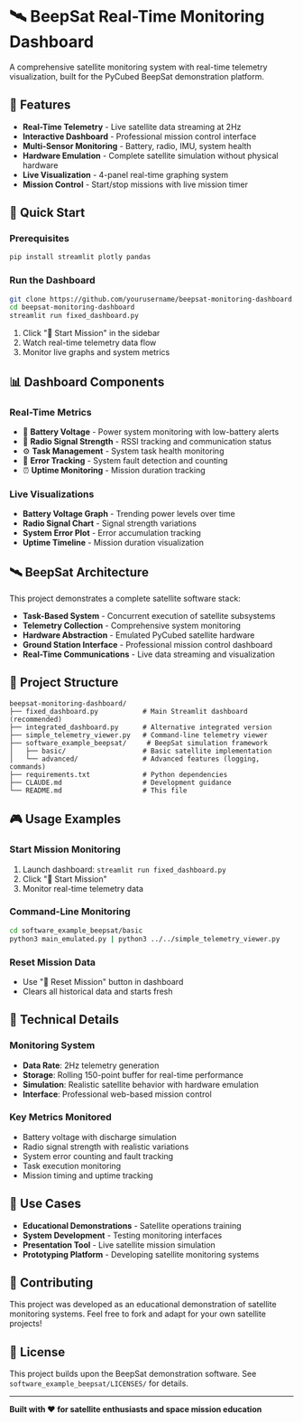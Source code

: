 # 🛰️ BeepSat Real-Time Monitoring Dashboard

A comprehensive satellite monitoring system with real-time telemetry visualization, built for the PyCubed BeepSat demonstration platform.

## 🌟 Features

- **Real-Time Telemetry** - Live satellite data streaming at 2Hz
- **Interactive Dashboard** - Professional mission control interface
- **Multi-Sensor Monitoring** - Battery, radio, IMU, system health
- **Hardware Emulation** - Complete satellite simulation without physical hardware
- **Live Visualization** - 4-panel real-time graphing system
- **Mission Control** - Start/stop missions with live mission timer

## 🚀 Quick Start

### Prerequisites
```bash
pip install streamlit plotly pandas
```

### Run the Dashboard
```bash
git clone https://github.com/yourusername/beepsat-monitoring-dashboard.git
cd beepsat-monitoring-dashboard
streamlit run fixed_dashboard.py
```

1. Click "🚀 Start Mission" in the sidebar
2. Watch real-time telemetry data flow
3. Monitor live graphs and system metrics

## 📊 Dashboard Components

### Real-Time Metrics
- 🔋 **Battery Voltage** - Power system monitoring with low-battery alerts
- 📡 **Radio Signal Strength** - RSSI tracking and communication status  
- ⚙️ **Task Management** - System task health monitoring
- 🚨 **Error Tracking** - System fault detection and counting
- ⏰ **Uptime Monitoring** - Mission duration tracking

### Live Visualizations
- **Battery Voltage Graph** - Trending power levels over time
- **Radio Signal Chart** - Signal strength variations
- **System Error Plot** - Error accumulation tracking  
- **Uptime Timeline** - Mission duration visualization

## 🛰️ BeepSat Architecture

This project demonstrates a complete satellite software stack:

- **Task-Based System** - Concurrent execution of satellite subsystems
- **Telemetry Collection** - Comprehensive system monitoring
- **Hardware Abstraction** - Emulated PyCubed satellite hardware
- **Ground Station Interface** - Professional mission control dashboard
- **Real-Time Communications** - Live data streaming and visualization

## 📁 Project Structure

```
beepsat-monitoring-dashboard/
├── fixed_dashboard.py           # Main Streamlit dashboard (recommended)
├── integrated_dashboard.py      # Alternative integrated version
├── simple_telemetry_viewer.py   # Command-line telemetry viewer
├── software_example_beepsat/     # BeepSat simulation framework
│   ├── basic/                   # Basic satellite implementation
│   └── advanced/                # Advanced features (logging, commands)
├── requirements.txt             # Python dependencies
├── CLAUDE.md                    # Development guidance
└── README.md                    # This file
```

## 🎮 Usage Examples

### Start Mission Monitoring
1. Launch dashboard: `streamlit run fixed_dashboard.py`
2. Click "🚀 Start Mission" 
3. Monitor real-time telemetry data

### Command-Line Monitoring
```bash
cd software_example_beepsat/basic
python3 main_emulated.py | python3 ../../simple_telemetry_viewer.py
```

### Reset Mission Data
- Use "🔄 Reset Mission" button in dashboard
- Clears all historical data and starts fresh

## 🔧 Technical Details

### Monitoring System
- **Data Rate**: 2Hz telemetry generation
- **Storage**: Rolling 150-point buffer for real-time performance
- **Simulation**: Realistic satellite behavior with hardware emulation
- **Interface**: Professional web-based mission control

### Key Metrics Monitored
- Battery voltage with discharge simulation
- Radio signal strength with realistic variations
- System error counting and fault tracking
- Task execution monitoring
- Mission timing and uptime tracking

## 🎯 Use Cases

- **Educational Demonstrations** - Satellite operations training
- **System Development** - Testing monitoring interfaces
- **Presentation Tool** - Live satellite mission simulation
- **Prototyping Platform** - Developing satellite monitoring systems

## 🤝 Contributing

This project was developed as an educational demonstration of satellite monitoring systems. Feel free to fork and adapt for your own satellite projects!

## 📜 License

This project builds upon the BeepSat demonstration software. See `software_example_beepsat/LICENSES/` for details.

---

**Built with ❤️ for satellite enthusiasts and space mission education**